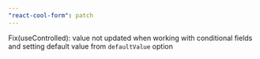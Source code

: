 ```yaml
---
"react-cool-form": patch
---
```


Fix(useControlled): value not updated when working with conditional fields and setting default value from `defaultValue` option
